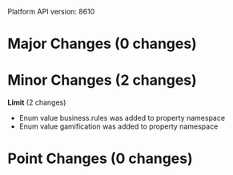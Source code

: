 Platform API version: 8610




# Major Changes (0 changes)


# Minor Changes (2 changes)

**Limit** (2 changes)

* Enum value business.rules was added to property namespace
* Enum value gamification was added to property namespace


# Point Changes (0 changes)
